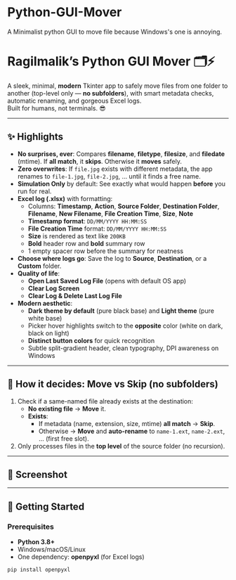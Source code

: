 # Python-GUI-Mover
A Minimalist python GUI to move file because Windows's one is annoying.



# Ragilmalik’s Python GUI Mover 🗂️⚡

A sleek, minimal, **modern** Tkinter app to safely move files from one folder to another (top-level only — **no subfolders**), with smart metadata checks, automatic renaming, and gorgeous Excel logs.  
Built for humans, not terminals. 😎

---

## ✨ Highlights

- **No surprises, ever**: Compares **filename**, **filetype**, **filesize**, and **filedate** (mtime). If **all match**, it **skips**. Otherwise it **moves** safely.
- **Zero overwrites**: If `file.jpg` exists with different metadata, the app renames to `file-1.jpg`, `file-2.jpg`, … until it finds a free name.
- **Simulation Only** by default: See exactly what would happen **before** you run for real.
- **Excel log (.xlsx)** with formatting:
  - Columns: **Timestamp**, **Action**, **Source Folder**, **Destination Folder**, **Filename**, **New Filename**, **File Creation Time**, **Size**, **Note**
  - **Timestamp format**: `DD/MM/YYYY HH:MM:SS`
  - **File Creation Time** format: `DD/MM/YYYY HH:MM:SS`
  - **Size** is rendered as text like `200KB`
  - **Bold** header row and **bold** summary row
  - 1 empty spacer row before the summary for neatness
- **Choose where logs go**: Save the log to **Source**, **Destination**, or a **Custom** folder.
- **Quality of life**:
  - **Open Last Saved Log File** (opens with default OS app)
  - **Clear Log Screen**
  - **Clear Log & Delete Last Log File**
- **Modern aesthetic**:
  - **Dark theme by default** (pure black base) and **Light theme** (pure white base)
  - Picker hover highlights switch to the **opposite** color (white on dark, black on light)
  - **Distinct button colors** for quick recognition
  - Subtle split-gradient header, clean typography, DPI awareness on Windows

---

## 🧠 How it decides: Move vs Skip (no subfolders)

1. Check if a same-named file already exists at the destination:
   - **No existing file** → **Move** it.
   - **Exists**:
     - If metadata (name, extension, size, mtime) **all match** → **Skip**.
     - Otherwise → **Move** and **auto-rename** to `name-1.ext`, `name-2.ext`, … (first free slot).
2. Only processes files in the **top level** of the source folder (no recursion).

---

## 📸 Screenshot



---

## 🚀 Getting Started

### Prerequisites
- **Python 3.8+**
- Windows/macOS/Linux
- One dependency: **openpyxl** (for Excel logs)

```bash
pip install openpyxl
